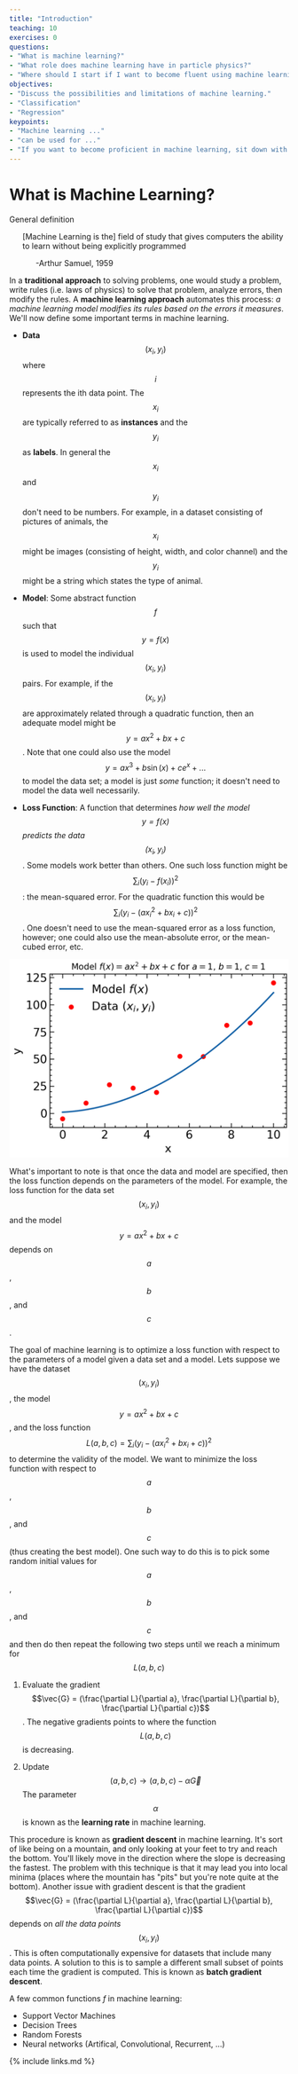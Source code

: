```yaml
---
title: "Introduction"
teaching: 10
exercises: 0
questions:
- "What is machine learning?"
- "What role does machine learning have in particle physics?"
- "Where should I start if I want to become fluent using machine learning techniques?"
objectives:
- "Discuss the possibilities and limitations of machine learning."
- "Classification"
- "Regression"
keypoints:
- "Machine learning ..."
- "can be used for ..."
- "If you want to become proficient in machine learning, sit down with the textbook ... and spend 30 mins every day coding through the book"
---
```


# What is Machine Learning?

General definition

<ul>
[Machine Learning is the] field of study that gives computers the ability to learn without being explicitly programmed
  <ul>
    -Arthur Samuel, 1959
  </ul>
</ul>

In a **traditional approach** to solving problems, one would study a problem, write rules (i.e. laws of physics) to solve that problem, analyze errors, then modify the rules. A **machine learning approach** automates this process: *a machine learning model modifies its rules based on the errors it measures*. We'll now define some important terms in machine learning.

  * **Data** $$(x_i, y_i)$$ where $$i$$ represents the ith data point. The $$x_i$$ are typically referred to as **instances** and the $$y_i$$ as **labels**. In general the $$x_i$$ and $$y_i$$ don't need to be numbers. For example, in a dataset consisting of pictures of animals, the $$x_i$$ might be images (consisting of height, width, and color channel) and the $$y_i$$ might be a string which states the type of animal.  
  
* **Model**: Some abstract function $$f$$ such that $$y=f(x)$$ is used to model the individual $$(x_i, y_i)$$ pairs. For example, if the $$(x_i, y_i)$$ are approximately related through a quadratic function, then an adequate model might be $$y=ax^2+bx+c$$. Note that one could also use the model $$y=ax^3+b\sin(x)+ce^x + ...$$ to model the data set; a model is just *some* function; it doesn't need to model the data well necessarily.

* **Loss Function**: A function that determines *how well the model $$y=f(x)$$ predicts the data $$(x_i, y_i)$$*. Some models work better than others. One such loss function might be $$\sum_i (y_i-f(x_i))^2$$: the mean-squared error. For the quadratic function this would be $$\sum_i (y_i-(ax_i^2+bx_i+c))^2$$. One doesn't need to use the mean-squared error as a loss function, however; one could also use the mean-absolute error, or the mean-cubed error, etc. 

![Quadratic model and data points](../plots/intro_image.png)


What's important to note is that once the data and model are specified, then the loss function depends on the parameters of the model. For example, the loss function for the data set $$(x_i, y_i)$$ and the model $$y=ax^2+bx+c$$ depends on $$a$$, $$b$$, and $$c$$.

The goal of machine learning is to optimize a loss function with respect to the parameters of a model given a data set and a model. Lets suppose we have the dataset $$(x_i, y_i)$$, the model $$y=ax^2+bx+c$$, and the loss function $$L(a, b, c) = \sum_i (y_i-(ax_i^2+bx_i+c))^2$$ to determine the validity of the model. We want to minimize the loss function with respect to $$a$$, $$b$$, and $$c$$ (thus creating the best model). One such way to do this is to pick some random initial values for $$a$$, $$b$$, and $$c$$ and then do then repeat the following two steps until we reach a minimum for $$L(a,b,c)$$

1. Evaluate the gradient $$\vec{G} = (\frac{\partial L}{\partial a}, \frac{\partial L}{\partial b}, \frac{\partial L}{\partial c})$$. The negative gradients points to where the function $$L(a,b,c)$$ is decreasing.

2. Update $$(a, b, c) \to (a, b, c) - \alpha \vec{G}$$ The parameter $$\alpha$$ is known as the **learning rate** in machine learning.

This procedure is known as **gradient descent** in machine learning. It's sort of like being on a mountain, and only looking at your feet to try and reach the bottom. You'll likely move in the direction where the slope is decreasing the fastest. The problem with this technique is that it may lead you into local minima (places where the mountain has "pits" but you're note quite at the bottom). Another issue with gradient descent is that the gradient $$\vec{G} = (\frac{\partial L}{\partial a}, \frac{\partial L}{\partial b}, \frac{\partial L}{\partial c})$$ depends on *all the data points* $$(x_i, y_i)$$. This is often computationally expensive for datasets that include many data points. A solution to this is to sample a different small subset of points each time the gradient is computed. This is known as **batch gradient descent**.  

A few common functions $f$ in machine learning:
* Support Vector Machines
* Decision Trees
* Random Forests
* Neural networks (Artifical, Convolutional, Recurrent, ...)





{% include links.md %}

